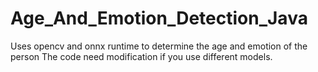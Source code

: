 # Age_And_Emotion_Detection_Java
Uses opencv and onnx runtime to determine the age and emotion of the person
The code need modification if you use different models. 
